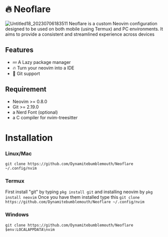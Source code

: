 # 🔥 Neoflare
![Untitled18_20230706183511](https://media.discordapp.net/attachments/1081213475331788812/1126587090432446564/Untitled18_20230706183511.png?width=1200&height=526) 
Neoflare is a custom Neovim configuration designed to be used on both mobile (using Termux) and PC environments.
It aims to provide a consistent and streamlined experience across devices

## Features
 - 💤 A Lazy package manager
 - 🔥 Turn your neovim into a IDE
 - 📸 Git support

## Requirement
 - Neovim >= 0.8.0
 - Git >= 2.19.0
 - a Nerd Font (optional)
 - a C compiler for nvim-treesitter

# Installation
### Linux/Mac
`git clone https://github.com/Dynamitebumblemouth/Neoflare ~/.config/nvim`

### Termux
First install "git" by typing `pkg install git` and installing neovim by `pkg install neovim`
Once you have them installed type this
`git clone https://github.com/Dynamitebumblemouth/Neoflare ~/.config/nvim`

### Windows
`git clone https://github.com/Dynamitebumblemouth/Neoflare $env:LOCALAPPDATA\nvim`
